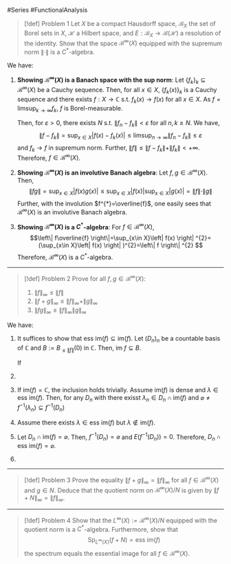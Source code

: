 #Series #FunctionalAnalysis 
> [!def] Problem 1
> Let $X$ be a compact Hausdorff space, $\mathcal{B}_{X}$ the set of Borel sets in $X$, $\mathcal{H}$ a Hilbert space, and $E:\mathcal{B}_{X}\to \mathcal{B}(\mathcal{H})$ a resolution of the identity.
> Show that the space $\mathcal{B}^\infty(X)$ equipped with the supremum norm $\|\cdot\|$ is a $C^{*}$-algebra.

We have:
1. **Showing $\mathcal{B}^\infty(X)$ is a Banach space with the sup norm**:
	Let $\{ f_{k} \}_{k}\subseteq \mathcal{B}^\infty(X)$ be a Cauchy sequence. Then, for all $x\in X$, $\{ f_{k}(x) \}_{k}$ is a Cauchy sequence and there exists $f:X\to \mathbb{C}$ s.t. $f_{k}(x)\to f(x)$ for all $x\in X$. As $f=\limsup_{ k \to \infty }f_{k}$, $f$ is Borel-measurable. 
	
	Then, for $\varepsilon>0$, there exists $N$ s.t. $\left\| f_{n}-f_{k} \right\|<\varepsilon$ for all $n,k\geq N$. We have, $$\left\| f-f_{k} \right\| =\sup_{x\in X}\left|f(x)-f_{k}(x)  \right|\leq \limsup_{ n \to \infty } \left\| f_{n}-f_{k} \right\| \leq \varepsilon $$and $f_{k}\to f$ in supremum norm. Further, $\|f\|\leq\|f-f_{k}\|+\|f_{k}\|<+\infty$. Therefore, $f\in \mathcal{B}^\infty(X)$.
2. **Showing $\mathcal{B}^\infty(X)$ is an involutive Banach algebra**:
	Let $f,g\in \mathcal{B}^\infty(X)$. Then, $$\left\| fg \right\| =\sup_{x\in X}\left| f(x)g(x) \right| \leq \sup_{x\in X}\left| f(x) \right| \sup_{x\in X}\left| g(x) \right|=\|f\|\cdot \|g\| $$Further, with the involution $f^{*}=\overline{f}$, one easily sees that $\mathcal{B}^\infty(X)$ is an involutive Banach algebra.
3. **Showing $\mathcal{B}^\infty(X)$ is a $C^{*}$-algebra**:
	For $f\in\mathcal{B}^\infty(X)$,$$\left\| f\overline{f} \right\|=\sup_{x\in X}\left| f(x) \right| ^{2}=(\sup_{x\in X}\left| f(x) \right| )^{2}=\left\| f \right\| ^{2} $$
 	Therefore, $\mathcal{B}^\infty(X)$ is a $C^{*}$-algebra.
---
> [!def] Problem 2
> Prove for all $f,g\in \mathcal{B}^\infty(X)$:
> 1. $\|f\|_{\infty}\leq\|f\|$
> 2. $\|f+g\|_{\infty}\leq\|f\|_{\infty}+\|g\|_{\infty}$
> 3. $\|fg\|_{\infty}\leq\|f\|_{\infty}\|g\|_{\infty}$

We have:
1. It suffices to show that $\text{ess im}(f)\subseteq \text{im}(f)$. Let $(D_{n})_{n}$ be a countable basis of $\mathbb{C}$ and $B:=B_{\leq\|f\|}(0)$ in $\mathbb{C}$. Then, $\text{im }f\subseteq B$.
   
   If 
2. 
3. If $\text{im}(f)=\mathbb{C}$, the inclusion holds trivially. Assume $\text{im}(f)$ is dense and $\lambda\in \text{ess im}(f)$. Then, for any $D_{n}$ with there exisst $\lambda_{n}\in D_{n}\cap \text{im}(f)$ and $\varnothing\neq f^{-1}(\lambda_{n})\subseteq f^{-1}(D_{n})$
4. 
   Assume there exists $\lambda\in \text{ess im}(f)$ but $\lambda\notin \text{im}(f)$. 
3. Let $D_{n}\cap \text{im}(f)=\varnothing$. Then, $f^{-1}(D_{n})=\varnothing$ and $E(f^{-1}(D_{n}))=0$. Therefore, $D_{n}\cap \text{ess im}(f)=\varnothing$.
4. 
---
> [!def] Problem 3
> Prove the equality $\|f+g\|_{\infty}=\|f\|_{\infty}$ for all $f\in \mathcal{B}^\infty(X)$ and $g\in N$. Deduce that the quotient norm on $\mathcal{B}^\infty(X) / N$ is given by $\|f+N\|_{\infty}=\|f\|_{\infty}$.
---
> [!def] Problem 4
> Show that the $L^\infty(X):=\mathcal{B}^\infty(X) / N$ equipped with the quotient norm is a $C^{*}$-algebra. Furthermore, show that $$\text{Sp}_{L^\infty(X)}(f+N)=\text{ess im}(f)$$the spectrum equals the essential image for all $f\in \mathcal{B}^\infty(X)$.

